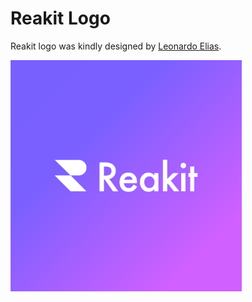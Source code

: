 # Reakit Logo

Reakit logo was kindly designed by [Leonardo Elias](https://github.com/leonardoelias).

<img src="logo-white-spaced-bg-color.png" alt="logo-white-spaced-bg-color" width="370">